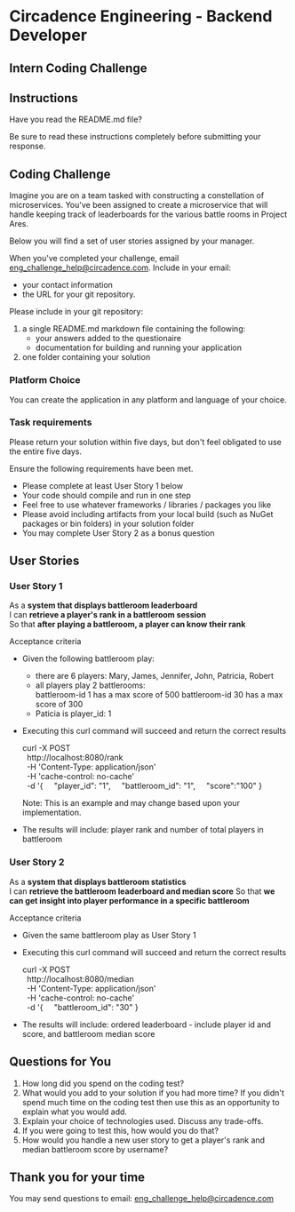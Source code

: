 # Circadence Engineering - Backend Developer 
## Intern Coding Challenge

## Instructions

Have you read the README.md file?

Be sure to read these instructions completely before submitting your response.

## Coding Challenge

Imagine you are on a team tasked with constructing a constellation of microservices. You've been assigned to create a microservice that will handle keeping track of leaderboards for the various battle rooms in Project Ares.

Below you will find a set of user stories assigned by your manager.

When you've completed your challenge, email eng_challenge_help@circadence.com. Include in your email:

- your contact information
- the URL for your git repository.

Please include in your git repository:

1. a single README.md markdown file containing the following:
    - your answers added to the questionaire
    - documentation for building and running your application
2. one folder containing your solution

### Platform Choice

You can create the application in any platform and language of your choice.

### Task requirements

Please return your solution within five days, but don't feel obligated to use the entire five days.

Ensure the following requirements have been met.

- Please complete at least User Story 1 below
- Your code should compile and run in one step
- Feel free to use whatever frameworks / libraries / packages you like
- Please avoid including artifacts from your local build (such as NuGet packages or bin folders) in your solution folder
- You may complete User Story 2 as a bonus question

## User Stories

### User Story 1

As a **system that displays battleroom leaderboard**  
I can **retrieve a player's rank in a battleroom session**  
So that **after playing a battleroom, a player can know their rank**

Acceptance criteria

- Given the following battleroom play:
  - there are 6 players: Mary, James, Jennifer, John, Patricia, Robert
  - all players play 2 battlerooms:  
    battleroom-id 1 has a max score of 500
    battleroom-id 30 has a max score of 300
  - Paticia is player_id: 1

- Executing this curl command will succeed and return the correct results

    curl -X POST \
      http://localhost:8080/rank \
      -H 'Content-Type: application/json' \
      -H 'cache-control: no-cache' \
      -d '{
        "player_id": "1",
        "battleroom_id": "1",
        "score":"100"
    }

    Note: This is an example and may change based upon your implementation.

- The results will include: player rank and number of total players in battleroom

### User Story 2

As a **system that displays battleroom statistics**  
I can **retrieve the battleroom leaderboard and median score**
So that **we can get insight into player performance in a specific battleroom**

Acceptance criteria

- Given the same battleroom play as User Story 1
- Executing this curl command will succeed and return the correct results

    curl -X POST \
      http://localhost:8080/median \
      -H 'Content-Type: application/json' \
      -H 'cache-control: no-cache' \
      -d '{
        "battleroom_id": "30"
    }

- The results will include: ordered leaderboard - include player id and score, and battleroom median score

## Questions for You

1. How long did you spend on the coding test? 
2. What would you add to your solution if you had more time? If you didn't spend much time on the coding test then use this as an opportunity to explain what you would add.
3. Explain your choice of technologies used.  Discuss any trade-offs.
4. If you were going to test this, how would you do that?
5. How would you handle a new user story to get a player's rank and median battleroom score by username?

## Thank you for your time

You may send questions to email: eng_challenge_help@circadence.com
